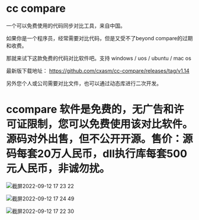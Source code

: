 # cc compare
一个可以免费使用的代码同步对比工具，来自中国。

如果你是一个程序员，经常需要对比代码，但是又受不了beyond compare的过期和收费。

那就来试下这款免费的代码对比软件吧。支持 windows / uos / ubuntu / mac os

最新版下载地址： https://github.com/cxasm/cc-compare/releases/tag/v1.14

另外您个人或公司需要对比文件，也可以通过动态库进行二次开发。

# ccompare 软件是免费的，无广告和许可证限制，您可以免费使用该对比软件。源码对外出售，但不公开开源。售价：源码每套20万人民币，dll执行库每套500元人民币，非诚勿扰。

![截屏2022-09-12 17 23 22](https://user-images.githubusercontent.com/42246867/189620006-aa817dda-07ee-467c-a9da-cb8528e43e19.png)

![截屏2022-09-12 17 24 49](https://user-images.githubusercontent.com/42246867/189620025-d2be69aa-4d89-4de5-a83e-b73f09ae4868.png)

![截屏2022-09-12 17 22 30](https://user-images.githubusercontent.com/42246867/189620035-59a5cf26-f025-4df6-b1d0-0c07bf1e1dcd.png)
